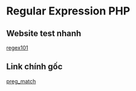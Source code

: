# Regular Expression PHP
## Website test nhanh
[regex101](https://regex101.com/)
## Link chính gốc
[preg_match](https://www.php.net/manual/en/function.preg-match.php)
